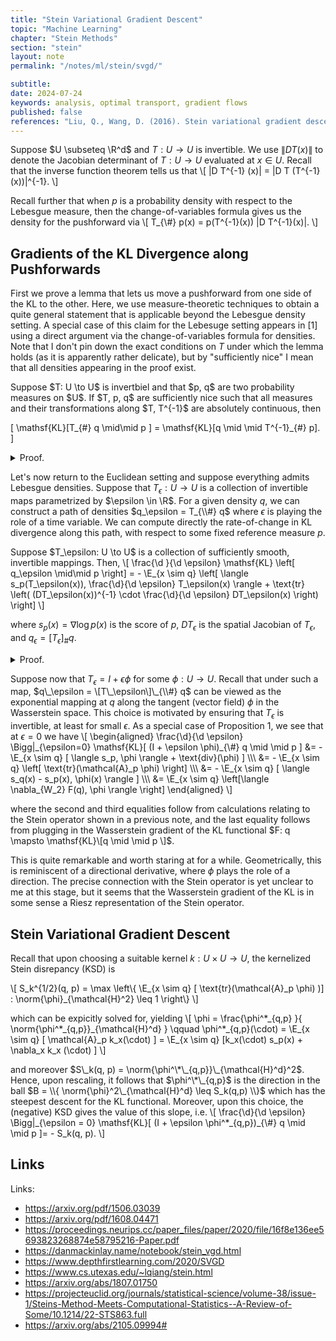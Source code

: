 ```yaml
---
title: "Stein Variational Gradient Descent"
topic: "Machine Learning"
chapter: "Stein Methods"
section: "stein"
layout: note
permalink: "/notes/ml/stein/svgd/"

subtitle: 
date: 2024-07-24
keywords: analysis, optimal transport, gradient flows
published: false
references: "Liu, Q., Wang, D. (2016). Stein variational gradient descent: A general purpose Bayesian inference algorithm. NeurIPS.; "
---
```


Suppose $U \subseteq \R^d$ and $T: U \to U$ is invertible. We use $\|D T (x)\|$  to denote the Jacobian determinant of $T:U \to U$ evaluated at $x \in U$. Recall that the inverse function theorem tells us that
\\[
|D T^{-1} (x)| = |D T (T^{-1}(x))|^{-1}.
\\]

Recall further that when $p$ is a probability density with respect to the Lebesgue measure, then the change-of-variables formula gives us the density for the pushforward via
\\[
T\_{\\#} p(x) = p(T^{-1}(x)) \|D T^{-1}(x)\|.
\\]

## Gradients of the KL Divergence along Pushforwards

First we prove a lemma that lets us move a pushforward from one side of the KL to the other. Here, we use measure-theoretic techniques to obtain a quite general statement that is applicable beyond the Lebesgue density setting. A special case of this claim for the Lebesuge setting appears in [1] using a direct argument via the change-of-variables formula for densities. Note that I don't pin down the exact conditions on $T$ under which the lemma holds (as it is apparently rather delicate), but by "sufficiently nice" I mean that all densities appearing in the proof exist. 

<div class='lemma' name='KL Adjoints'>
Suppose $T: U \to U$ is invertbiel and that $p, q$ are two probability measures on $U$. If $T, p, q$ are sufficiently nice such that all measures and their transformations along $T, T^{-1}$ are absolutely continuous, then 

\[
\mathsf{KL}[T_{\#} q \mid\mid p ] = \mathsf{KL}[q \mid \mid T^{-1}_{\#} p].
\]
</div>
<details class='proof'>
<summary> Proof.</summary>
We first claim that

\[
\frac{\d T_{\#} p }{\d p}(x) = \frac{\d p}{\d T^{-1}_{\#} p}(T^{-1}(x)). \tag{1}
\]

for $p$-a.e. $x$. Indeed, by basic properties of the Radon-Nikodym derivative, we have for a measurable set $A \subseteq U$ that
\[
\begin{aligned}
T_{\#} p(A) &= p(T^{-1}(A)) = \int_{T^{-1}(A)} \d p(x) \\
&= \int_{T^{-1}(A)} \frac{\d p}{\d T^{-1}_{\#} p}(x) \d T^{-1}_{\#} p(x) \\
&= \int_A \frac{\d p}{\d T_{\#}^{-1}p}\left( T^{-1}(x) \right) \d p(x)
\end{aligned}
\]

which shows the claim due the the $p$-a.e. uniqueness of the Radon-Nikodym derivative.

Similarly, we see by a similar argument that for $p$-a.e. $x$,
\[
\frac{\d T_{\#} q}{\d T_{\#} p} (x) = \frac{\d q}{\d p} (T^{-1}(x)). \tag{2}
\]

Indeed, for any $A \subseteq U$ measurable,
\[
\begin{aligned}
T_{\#} q(A) &= \int_{T^{-1}(A)} \d q = \int_{T^{-1}(A)} \frac{\d q}{\d p}(x) \d p(x) \\
&= \int_A \frac{\d q}{\d p}(T^{-1}(x)) \d T_{\#} p (x).
\end{aligned}
\]

Combining these identities yields
\[
\begin{aligned}
\mathsf{KL}[T_{\#}q \mid\mid p] &= \int \log \left( \frac{\d T_{\#} q}{\d p}(x) \right) \d T_{\#} q(x) \\
&= \int \log \left( \frac{\d T_{\#} q}{\d T_{\#} p}(x) \frac{\d T_{\#} p}{\d p}(x) \right) \d T_{\#} q(x) \\
&= \int \log \left( \frac{\d q}{\d p}(T^{-1}(x)) \frac{\d T_{\#} p}{\d p}(x) \right) \d T_{\#} q(x) \qquad \text{(Eqn. (2))} \\
&= \int \log \left( \frac{\d q}{\d p}(T^{-1}(x)) \frac{\d p}{\d T^{-1}_{\#} p}(T^{-1}(x)) \right) \d T_{\#} q(x) \qquad \text{(Eqn. (1))} \\
&= \int \log \left( \frac{\d q}{\d p}(x) \frac{\d p}{\d T^{-1}_{\#}p}(x) \right) \d q(x) \\
&= \mathsf{KL}[q \mid \mid T^{-1}_{\#} p].
\end{aligned}
\]

This completes the proof.

</details>

Let's now return to the Euclidean setting and suppose everything admits Lebesgue densities. Suppose that $T_\epsilon: U \to U$ is a collection of invertible maps parametrized by $\epsilon \in \R$. For a given density $q$, we can construct a path of densities $q_\epsilon = T_{\\#} q$ where $\epsilon$ is playing the role of a time variable. We can compute directly the rate-of-change in KL divergence along this path, with respect to some fixed reference measure $p$.

<div class='proposition'>
Suppose $T_\epsilon: U \to U$ is a collection of sufficiently smooth, invertible mappings. Then,
\[
\frac{\d }{\d \epsilon} \mathsf{KL} \left[ q_\epsilon \mid\mid p \right] = - \E_{x \sim q} \left[ \langle s_p(T_\epsilon(x)), \frac{\d}{\d \epsilon} T_\epsilon(x) \rangle + \text{tr} \left( (DT_\epsilon(x))^{-1} \cdot \frac{\d}{\d \epsilon} DT_\epsilon(x) \right)  \right]
\]

where $s_p(x) = \nabla \log p(x)$ is the score of $p$, $D T_\epsilon$ is the spatial Jacobian of $T_\epsilon$, and $q_\epsilon = [T_\epsilon]_{\#} q$.
</div>
<details class='proof'>
<summary> Proof. </summary>
Our strategy is to use Lemma 1 to push the $\epsilon$ into the second argument of the KL divergence, followed by a straightforward calculation aided by the Jacobi formula for the derivative of a determinant. To that end,

\[
\begin{aligned}
\frac{\d }{\d \epsilon} \mathsf{KL}[q_\epsilon \mid \mid p ] &= \frac{\d }{\d \epsilon} \mathsf{KL}[q \mid \mid T_{\epsilon \#}^{-1} p] \\
&= - \frac{\d }{\d \epsilon} \int \log(T_{\epsilon \#}^{-1} p) \d q \\
&= - \frac{\d }{\d \epsilon} \int \log \left(p(T_\epsilon(x) | DT_\epsilon(x)| \right) \d q \\
&= - \E_{x \sim q} \left[ \langle s_p(T_\epsilon(x)), \frac{\d}{\d \epsilon} T_\epsilon(x) \rangle + \text{tr} \left( (DT_\epsilon(x))^{-1} \cdot \frac{\d}{\d \epsilon} DT_\epsilon(x) \right)  \right]
\end{aligned}
\]

where the last line follows by differentiating the integrand via Jacobi's rule.
</details>

Suppose now that $T_\epsilon = I + \epsilon \phi$ for some $\phi: U \to U$. Recall that under such a map, $q\_\epsilon = \[T\_\epsilon\]\_{\\#} q$ can be viewed as the exponential mapping at $q$ along the tangent (vector field) $\phi$ in the Wasserstein space. This choice is motivated by ensuring that $T_\epsilon$ is invertible, at least for small $\epsilon$. As a special case of Proposition 1, we see that at $\epsilon = 0$ we have
\\[
\begin{aligned}
\frac{\d}{\d \epsilon} \Bigg|_{\epsilon=0} \mathsf{KL}\[ (I + \epsilon \phi)\_{\\#} q \mid \mid p \] &= - \E\_{x \sim q} \[ \langle s_p, \phi \rangle + \text{div}(\phi) \] \\\\\\
&= - \E\_{x \sim q} \left\[ \text{tr}(\mathcal{A}\_p \phi) \right\] \\\\\\
&= - \E\_{x \sim q} \[ \langle s_q(x) - s_p(x), \phi(x) \rangle \] \\\\\\
&= \E\_{x \sim q} \left\[\langle \nabla\_{W\_2} F(q), \phi \rangle  \right\]
\end{aligned}
\\]

where the second and third equalities follow from calculations relating to the Stein operator shown in a previous note, and the last equality follows from plugging in the Wasserstein gradient of the KL functional $F: q \mapsto \mathsf{KL}\[q \mid \mid p \]$. 

This is quite remarkable and worth staring at for a while. Geometrically, this is reminiscent of a directional derivative, where $\phi$ plays the role of a direction. The precise connection with the Stein operator is yet unclear to me at this stage, but it seems that the Wasserstein gradient of the KL is in some sense a Riesz representation of the Stein operator.

## Stein Variational Gradient Descent

Recall that upon choosing a suitable kernel $k: U \times U \to U$, the kernelized Stein disrepancy (KSD) is 

\\[
S\_k^{1/2}(q, p) = \max \left\\{ \E\_{x \sim q} \[ \text{tr}(\mathcal{A}\_p \phi) )\] : \norm{\phi}\_{\mathcal{H}^2} \leq 1 \right\\}
\\]

which can be expicitly solved for, yielding
\\[
\phi = \frac\{\phi^*\_{q,p} \}\{ \norm{\phi^\*\_{q,p}}\_{\mathcal{H}^d} \} \qquad \phi^\*\_{q,p}(\cdot) = \E_{x \sim q} \[ \mathcal{A}\_p k_x(\cdot) \] = \E\_{x \sim q} \[k\_x(\cdot) s\_p(x) + \nabla\_x k\_x (\cdot) \]
\\]

and moreover $S\_k(q, p) = \norm{\phi^\*\_{q,p}}\_{\mathcal{H}^d}^2$. Hence, upon rescaling, it follows that $\phi^\*\_{q,p}$ is the direction in the ball $B = \\{ \norm{\phi}^2\_{\mathcal{H}^d} \leq S_k(q,p) \\}$ which has the steepest descent for the KL functional. Moreover, upon this choice, the (negative) KSD gives the value of this slope, i.e.
\\[
\frac{\d}{\d \epsilon} \Bigg|\_{\epsilon = 0} \mathsf{KL}\[ (I + \epsilon \phi^\*\_{q,p})\_{\\#} q \mid \mid p \]= - S_k(q, p).
\\]


## Links

Links:
- https://arxiv.org/pdf/1506.03039
- https://arxiv.org/pdf/1608.04471
- https://proceedings.neurips.cc/paper_files/paper/2020/file/16f8e136ee5693823268874e58795216-Paper.pdf
- https://danmackinlay.name/notebook/stein_vgd.html
- https://www.depthfirstlearning.com/2020/SVGD
- https://www.cs.utexas.edu/~lqiang/stein.html
- https://arxiv.org/abs/1807.01750
- https://projecteuclid.org/journals/statistical-science/volume-38/issue-1/Steins-Method-Meets-Computational-Statistics--A-Review-of-Some/10.1214/22-STS863.full
- https://arxiv.org/abs/2105.09994#
